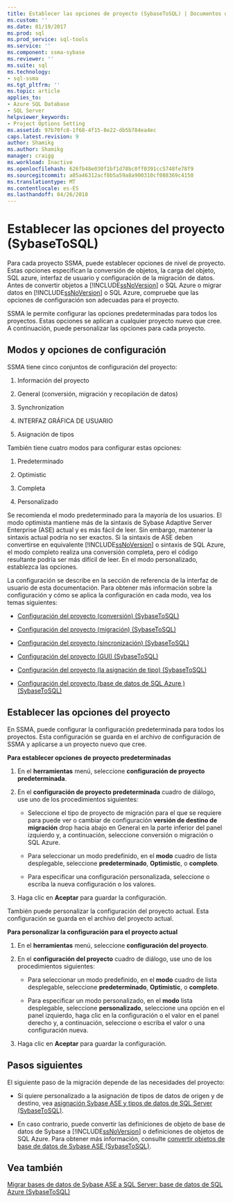 ```yaml
---
title: Establecer las opciones de proyecto (SybaseToSQL) | Documentos de Microsoft
ms.custom: ''
ms.date: 01/19/2017
ms.prod: sql
ms.prod_service: sql-tools
ms.service: ''
ms.component: ssma-sybase
ms.reviewer: ''
ms.suite: sql
ms.technology:
- sql-ssma
ms.tgt_pltfrm: ''
ms.topic: article
applies_to:
- Azure SQL Database
- SQL Server
helpviewer_keywords:
- Project Options Setting
ms.assetid: 97b70fc8-1f68-4f15-8e22-db5b784ea4ec
caps.latest.revision: 9
author: Shamikg
ms.author: Shamikg
manager: craigg
ms.workload: Inactive
ms.openlocfilehash: 626fb48e030f1bf1d78bc0ff0391cc5748fe78f9
ms.sourcegitcommit: a85a46312acf8b5a59a8a900310cf088369c4150
ms.translationtype: MT
ms.contentlocale: es-ES
ms.lasthandoff: 04/26/2018
---
```

# <a name="setting-project-options-sybasetosql"></a>Establecer las opciones del proyecto (SybaseToSQL)
Para cada proyecto SSMA, puede establecer opciones de nivel de proyecto. Estas opciones especifican la conversión de objetos, la carga del objeto, SQL azure, interfaz de usuario y configuración de la migración de datos. Antes de convertir objetos a [!INCLUDE[ssNoVersion](../../includes/ssnoversion_md.md)] o SQL Azure o migrar datos en [!INCLUDE[ssNoVersion](../../includes/ssnoversion_md.md)] o SQL Azure, compruebe que las opciones de configuración son adecuadas para el proyecto.  
  
SSMA le permite configurar las opciones predeterminadas para todos los proyectos. Estas opciones se aplican a cualquier proyecto nuevo que cree. A continuación, puede personalizar las opciones para cada proyecto.  
  
## <a name="configuration-options-and-modes"></a>Modos y opciones de configuración  
SSMA tiene cinco conjuntos de configuración del proyecto:  
  
1.  Información del proyecto  
  
2.  General (conversión, migración y recopilación de datos)  
  
3.  Synchronization  
  
4.  INTERFAZ GRÁFICA DE USUARIO  
  
5.  Asignación de tipos  
  
También tiene cuatro modos para configurar estas opciones:  
  
1.  Predeterminado  
  
2.  Optimistic  
  
3.  Completa  
  
4.  Personalizado  
  
Se recomienda el modo predeterminado para la mayoría de los usuarios. El modo optimista mantiene más de la sintaxis de Sybase Adaptive Server Enterprise (ASE) actual y es más fácil de leer. Sin embargo, mantener la sintaxis actual podría no ser exactos. Si la sintaxis de ASE deben convertirse en equivalente [!INCLUDE[ssNoVersion](../../includes/ssnoversion_md.md)] o sintaxis de SQL Azure, el modo completo realiza una conversión completa, pero el código resultante podría ser más difícil de leer. En el modo personalizado, establezca las opciones.  
  
La configuración se describe en la sección de referencia de la interfaz de usuario de esta documentación. Para obtener más información sobre la configuración y cómo se aplica la configuración en cada modo, vea los temas siguientes:  
  
-   [Configuración del proyecto &#40;conversión&#41; &#40;SybaseToSQL&#41;](../../ssma/sybase/project-settings-conversion-sybasetosql.md)  
  
-   [Configuración del proyecto &#40;migración&#41; &#40;SybaseToSQL&#41;](../../ssma/sybase/project-settings-migration-sybasetosql.md)  
  
-   [Configuración del proyecto &#40;sincronización&#41; &#40;SybaseToSQL&#41;](../../ssma/sybase/project-settings-synchronization-sybasetosql.md)  
  
-   [Configuración del proyecto &#40;GUI&#41; &#40;SybaseToSQL&#41;](../../ssma/sybase/project-settings-gui-sybasetosql.md)  
  
-   [Configuración del proyecto &#40;la asignación de tipo&#41; &#40;SybaseToSQL&#41;](../../ssma/sybase/project-settings-type-mapping-sybasetosql.md)  
  
-   [Configuración del proyecto &#40;base de datos de SQL Azure &#41; &#40;SybaseToSQL&#41;](../../ssma/sybase/project-settings-azure-sql-db-sybasetosql.md)  
  
## <a name="setting-project-options"></a>Establecer las opciones del proyecto  
En SSMA, puede configurar la configuración predeterminada para todos los proyectos. Esta configuración se guarda en el archivo de configuración de SSMA y aplicarse a un proyecto nuevo que cree.  
  
**Para establecer opciones de proyecto predeterminadas**  
  
1.  En el **herramientas** menú, seleccione **configuración de proyecto predeterminada**.  
  
2.  En el **configuración de proyecto predeterminada** cuadro de diálogo, use uno de los procedimientos siguientes:  
  
    -   Seleccione el tipo de proyecto de migración para el que se requiere para puede ver o cambiar de configuración **versión de destino de migración** drop hacia abajo en General en la parte inferior del panel izquierdo y, a continuación, seleccione conversión o migración o SQL Azure.  
  
    -   Para seleccionar un modo predefinido, en el **modo** cuadro de lista desplegable, seleccione **predeterminado**, **Optimistic**, o **completo**.  
  
    -   Para especificar una configuración personalizada, seleccione o escriba la nueva configuración o los valores.  
  
3.  Haga clic en **Aceptar** para guardar la configuración.  
  
También puede personalizar la configuración del proyecto actual. Esta configuración se guarda en el archivo del proyecto actual.  
  
**Para personalizar la configuración para el proyecto actual**  
  
1.  En el **herramientas** menú, seleccione **configuración del proyecto**.  
  
2.  En el **configuración del proyecto** cuadro de diálogo, use uno de los procedimientos siguientes:  
  
    -   Para seleccionar un modo predefinido, en el **modo** cuadro de lista desplegable, seleccione **predeterminado**, **Optimistic**, o **completo**.  
  
    -   Para especificar un modo personalizado, en el **modo** lista desplegable, seleccione **personalizado**, seleccione una opción en el panel izquierdo, haga clic en la configuración o el valor en el panel derecho y, a continuación, seleccione o escriba el valor o una configuración nueva.  
  
3.  Haga clic en **Aceptar** para guardar la configuración.  
  
## <a name="next-steps"></a>Pasos siguientes  
El siguiente paso de la migración depende de las necesidades del proyecto:  
  
-   Si quiere personalizado a la asignación de tipos de datos de origen y de destino, vea [asignación Sybase ASE y tipos de datos de SQL Server &#40;SybaseToSQL&#41;](../../ssma/sybase/mapping-sybase-ase-and-sql-server-data-types-sybasetosql.md).  
  
-   En caso contrario, puede convertir las definiciones de objeto de base de datos de Sybase a [!INCLUDE[ssNoVersion](../../includes/ssnoversion_md.md)] o definiciones de objetos de SQL Azure. Para obtener más información, consulte [convertir objetos de base de datos de Sybase ASE &#40;SybaseToSQL&#41;](../../ssma/sybase/converting-sybase-ase-database-objects-sybasetosql.md).  
  
## <a name="see-also"></a>Vea también  
[Migrar bases de datos de Sybase ASE a SQL Server: base de datos de SQL Azure &#40;SybaseToSQL&#41;](../../ssma/sybase/migrating-sybase-ase-databases-to-sql-server-azure-sql-db-sybasetosql.md)  
  
